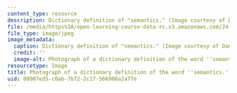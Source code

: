 ```yaml
---
content_type: resource
description: Dictionary definition of "semantics." (Image courtesy of Daniel Bersak.)
file: /media/https%3A/open-learning-course-data-rc.s3.amazonaws.com/24-973-advanced-semantics-spring-2009/80907ed5c0ab7b722c17566906a2a7fe_24-973s09.jpg
file_type: image/jpeg
image_metadata:
  caption: Dictionary definition of "semantics." (Image courtesy of Daniel Bersak.)
  credit: ''
  image-alt: Photograph of a dictionary definition of the word ''semantics.''
resourcetype: Image
title: Photograph of a dictionary definition of the word ''semantics.''
uid: 80907ed5-c0ab-7b72-2c17-566906a2a7fe
---
```

